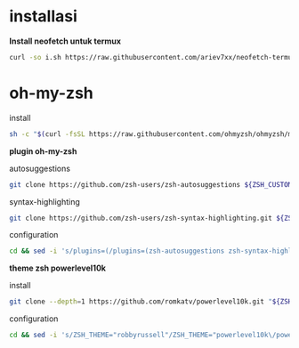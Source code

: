 # installasi
**Install neofetch untuk termux**
```bash 
curl -so i.sh https://raw.githubusercontent.com/ariev7xx/neofetch-termux/main/neofetch.sh && chmod +x i.sh && ./i.sh
```
# oh-my-zsh

install

```bash
sh -c "$(curl -fsSL https://raw.githubusercontent.com/ohmyzsh/ohmyzsh/master/tools/install.sh)"
```

**plugin oh-my-zsh**

autosuggestions

```bash
git clone https://github.com/zsh-users/zsh-autosuggestions ${ZSH_CUSTOM:-~/.oh-my-zsh/custom}/plugins/zsh-autosuggestions
```
syntax-highlighting

```bash
git clone https://github.com/zsh-users/zsh-syntax-highlighting.git ${ZSH_CUSTOM:-~/.oh-my-zsh/custom}/plugins/zsh-syntax-highlighting
```
configuration

```bash
cd && sed -i 's/plugins=(/plugins=(zsh-autosuggestions zsh-syntax-highlighting /g' .zshrc
```
**theme zsh powerlevel10k**

install

```bash
git clone --depth=1 https://github.com/romkatv/powerlevel10k.git "${ZSH_CUSTOM:-$HOME/.oh-my-zsh/custom}/themes/powerlevel10k"
```
configuration

```bash
cd && sed -i 's/ZSH_THEME="robbyrussell"/ZSH_THEME="powerlevel10k\/powerlevel10k"/g' .zshrc
```
